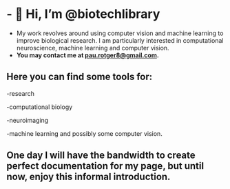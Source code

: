 # - 👋 Hi, I’m @biotechlibrary

- My work revolves around using computer vision and machine learning to improve biological research. I am particularly interested in computational neuroscience, machine learning and computer vision. 
- **You may contact me at pau.rotger8@gmail.com.**

## Here you can find some tools for:

-research 

-computational biology

-neuroimaging 

-machine learning and possibly some computer vision. 

## One day I will have the bandwidth to create perfect documentation for my page, but until now, enjoy this informal introduction. 
<!---
biotechlibrary/biotechlibrary is a ✨ special ✨ repository because its `README.md` (this file) appears on your GitHub profile.
You can click the Preview link to take a look at your changes.
--->
